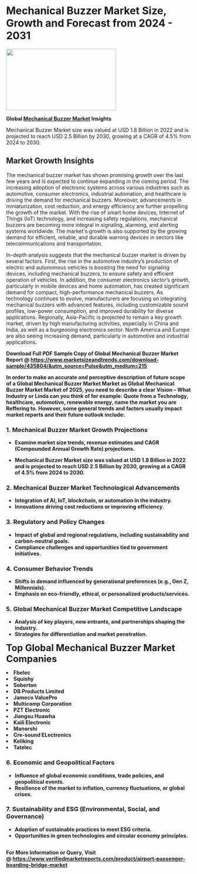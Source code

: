 <H1>Mechanical Buzzer Market Size, Growth and Forecast from 2024 - 2031</H1><img class="aligncenter size-medium wp-image-584254" src="https://thirdeyenews.in/wp-content/uploads/2024/09/Global-Market-Research-300x168.jpeg" alt="" width="300" height="168" /><p><strong>Global&nbsp;<a href="https://www.marketsizeandtrends.com/download-sample/435804/&amp;utm_source=Pulse&amp;utm_medium=215">Mechanical Buzzer Market</a> Insights</strong></p><p>Mechanical Buzzer Market size was valued at USD 1.8 Billion in 2022 and is projected to reach USD 2.5 Billion by 2030, growing at a CAGR of 4.5% from 2024 to 2030.</p><p><h2>Market Growth Insights</h2> <p>The mechanical buzzer market has shown promising growth over the last few years and is expected to continue expanding in the coming period. The increasing adoption of electronic systems across various industries such as automotive, consumer electronics, industrial automation, and healthcare is driving the demand for mechanical buzzers. Moreover, advancements in miniaturization, cost reduction, and energy efficiency are further propelling the growth of the market. With the rise of smart home devices, Internet of Things (IoT) technology, and increasing safety regulations, mechanical buzzers are becoming more integral in signaling, alarming, and alerting systems worldwide. The market's growth is also supported by the growing demand for efficient, reliable, and durable warning devices in sectors like telecommunications and transportation.</p> <p><strong></strong></p> <p>In-depth analysis suggests that the mechanical buzzer market is driven by several factors. First, the rise in the automotive industry’s production of electric and autonomous vehicles is boosting the need for signaling devices, including mechanical buzzers, to ensure safety and efficient operation of vehicles. In addition, the consumer electronics sector’s growth, particularly in mobile devices and home automation, has created significant demand for compact, high-performance mechanical buzzers. As technology continues to evolve, manufacturers are focusing on integrating mechanical buzzers with advanced features, including customizable sound profiles, low-power consumption, and improved durability for diverse applications. Regionally, Asia-Pacific is projected to remain a key growth market, driven by high manufacturing activities, especially in China and India, as well as a burgeoning electronics sector. North America and Europe are also seeing increasing demand, particularly in automotive and industrial applications.</p> <p><strong></p><p><span class=""><strong>Download Full PDF Sample Copy of Global Mechanical Buzzer Market Report</strong> @ <a href="https://www.marketsizeandtrends.com/download-sample/435804/&amp;utm_source=Pulse&amp;utm_medium=215" target="_blank">https://www.marketsizeandtrends.com/download-sample/435804/&amp;utm_source=Pulse&amp;utm_medium=215</a></span></p><p>In order to make an accurate and perceptive description of future scope of a Global&nbsp;Mechanical Buzzer Market Market as Global&nbsp;Mechanical Buzzer Market Market of 2025, you need to describe a clear Vision &ndash; What Industry or Linda can you think of for example: Quote from a Technology, healthcare, automotive, renewable energy, name the market you are Reffering to. However, some general trends and factors usually impact market reports and their future outlook include:</p><h3>1.&nbsp;<strong>Mechanical Buzzer Market Growth Projections</strong></h3><ul><li>Examine market size trends, revenue estimates and CAGR (Compounded Annual Growth Rate) projections.</li><li><p>Mechanical Buzzer Market size was valued at USD 1.8 Billion in 2022 and is projected to reach USD 2.5 Billion by 2030, growing at a CAGR of 4.5% from 2024 to 2030.</p></li></ul><h3>2.&nbsp;<strong>Mechanical Buzzer Market Technological Advancements</strong></h3><ul><li>Integration of AI, IoT, blockchain, or automation in the industry.</li><li>Innovations driving cost reductions or improving efficiency.</li></ul><h3>3.&nbsp;<strong>Regulatory and Policy Changes</strong></h3><ul><li>Impact of global and regional regulations, including sustainability and carbon-neutral goals.</li><li>Compliance challenges and opportunities tied to government initiatives.</li></ul><h3>4.&nbsp;<strong>Consumer Behavior Trends</strong></h3><ul><li>Shifts in demand influenced by generational preferences (e.g., Gen Z, Millennials).</li><li>Emphasis on eco-friendly, ethical, or personalized products/services.</li></ul><h3>5.&nbsp;<strong>Global Mechanical Buzzer Market Competitive Landscape</strong></h3><ul><li>Analysis of key players, new entrants, and partnerships shaping the industry.</li><li>Strategies for differentiation and market penetration.</li></ul><p data-pm-slice="1 1 []"><span style="color: inherit; font-family: inherit; font-size: 25px;">Top Global Mechanical Buzzer Market Companies</span></p><div class="" data-test-id=""><p><li>Fbelec</li><li> Squishy</li><li> Soberton</li><li> DB Products Limited</li><li> Jameco ValuePro</li><li> Multicomp Corporation</li><li> PZT Electronic</li><li> Jiangsu Huawha</li><li> Kaili Electronic</li><li> Manorshi</li><li> Cre-sound ELectronics</li><li> Keliking</li><li> Tatelec</li></p></div><h3>6.&nbsp;<strong>Economic and Geopolitical Factors</strong></h3><ul><li>Influence of global economic conditions, trade policies, and geopolitical events.</li><li>Resilience of the market to inflation, currency fluctuations, or global crises.</li></ul><h3>7.&nbsp;<strong>Sustainability and ESG (Environmental, Social, and Governance)</strong></h3><ul><li>Adoption of sustainable practices to meet ESG criteria.</li><li>Opportunities in green technologies and circular economy principles.</li></ul><h2><strong style="font-size: 14px;">For More Information or Query, Visit @&nbsp;</strong><a style="background-color: #ffffff; font-size: 14px;" href="https://www.marketsizeandtrends.com/report/mechanical-buzzer-market/" target="_blank">https://www.verifiedmarketreports.com/product/airport-passenger-boarding-bridge-market</a></h2>
